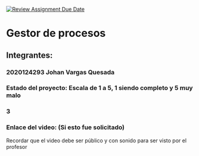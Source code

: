 [![Review Assignment Due Date](https://classroom.github.com/assets/deadline-readme-button-22041afd0340ce965d47ae6ef1cefeee28c7c493a6346c4f15d667ab976d596c.svg)](https://classroom.github.com/a/Rienb51X)
# Gestor de procesos
## Integrantes:
### 2020124293 Johan Vargas Quesada

### Estado del proyecto: Escala de 1 a 5, 1 siendo completo y 5 muy malo
### 3
### Enlace del video: (Si esto fue solicitado)
Recordar que el video debe ser público y con sonido para ser visto por el profesor
